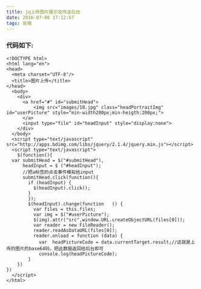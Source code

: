 ```yaml
---
title: jq上传图片展示及传送后台
date: 2016-07-08 17:12:57
tags: 前端
---
```

### 代码如下:
    <!DOCTYPE html>
    <html lang="en">
    <head>
      <meta charset="UTF-8"/>
      <title>图片上传</title>
    </head>
      <body>
        <div>
          <a href="#" id="submitHead">
              <img src="images/10.jpg" class="headPortraitImg" id="userPicture" style="min-width200px;min-heigth:200px;">
          </a>
          <input type="file" id="headInput" style="display:none">
        </div>
      </body>
      <script type="text/javascript" src="http://apps.bdimg.com/libs/jquery/2.1.4/jquery.min.js"></script>
      <script type="text/javascript">
        $(function(){
      var submitHead = $("#submitHead"),
          headInput = $ ("#headInput");
          //把a标签的点击事件模拟给input
          submitHead.click(function(){
            if (headInput) {
              $(headInput).click();
            }
            });
            $(headInput).change(function   () {
              var files = this.files;
              var img = $("#userPicture");
              $(img).attr("src",window.URL.createObjectURL(files[0]));
              var reader = new FileReader();
              reader.readAsDataURL(files[0]);
              reader.onload = function (data) {
                var  headPictureCode = data.currentTarget.result;//这就是上传的图片的base64码，把此数据返回给后台即可
                console.log(headPictureCode);
            }
        })
    })
      </script>
    </html>
